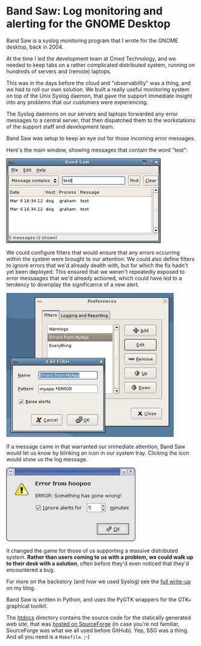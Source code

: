 Band Saw: Log monitoring and alerting for the GNOME Desktop
===========================================================

Band Saw is a syslog monitoring program that I wrote for the GNOME desktop, back in 2004.

At the time I led the development team at Cmed Technology, and we needed to keep tabs on a rather complicated distributed system, running on hundreds of servers and (remote) laptops.

This was in the days before the cloud and "observability" was a thing, and we had to roll our own solution. We built a really useful monitoring system on top of the Unix Syslog daemon, that gave the support immediate insight into any problems that our customers were experiencing.

The Syslog daemons on our servers and laptops forwarded any error messages to a central server, that then dispatched them to the workstations of the support staff and development team.

Band Saw was setup to keep an eye out for those incoming error messages.

Here's the main window, showing messages that contain the word "test":

<img src="./htdocs/images/ss/bandsaw.png?raw=true" alt="Band Saw's main window" class="screenshot">

We could configure filters that would ensure that any errors occurring within the system were brought to our attention. We could also define filters to ignore errors that we'd already dealth with, but for which the fix hadn't yet been deployed. This ensured that we weren't repeatedly exposed to error messaages that we'd already actioned, which could have led to a tendency to downplay the significance of a new alert.

<img src="./htdocs/images/ss/preferences.png?raw=true" alt="Configuring Band Saw's filters" class="screenshot">

If a message came in that warranted our immediate attention, Band Saw would let us know by blinking an icon in our system tray. Clicking the icon would show us the log message.

<img src="./htdocs/images/ss/alert.png? raw=true" alt="Band Saw's alert dialog" class="screenshot">

It changed the game for those of us supporting a massive distributed system. **Rather than users coming to us with a problem, we could walk up to their desk with a solution**, often before they'd even noticed that they'd encountered a bug.

For more on the backstory (and how we used Syslog) see the [full write-up] on my blog.

Band Saw is written in Python, and uses the PyGTK wrappers for the GTK+ graphical toolkit.

The [htdocs](./htdocs) directory contains the source code for the statically generated web site, that was [hosted on SourceForge] (in case you're not familiar, SourceForge was what we all used before GitHub). Yep, SSG was a thing. And all you need is a `Makefile`. ;-)

[hosted on SourceForge]: https://sourceforge.net/projects/bandsaw
[full write-up]: https://effectif.com/projects/bandsaw
